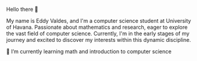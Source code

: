Hello there 👋

My name is Eddy Valdes, and I'm a computer science student at University of Havana. Passionate about mathematics and research, eager to explore the vast field of computer science. Currently, I'm in the early stages of my journey and excited to discover my interests within this dynamic discipline.

🌱 I’m currently learning math and introduction to computer science 

